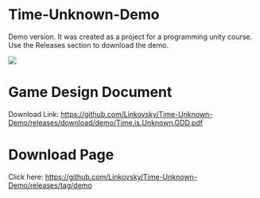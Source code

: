 # Time-Unknown-Demo
Demo version. It was created as a project for a programming unity course.
Use the Releases section to download the demo.

 ![](https://media.giphy.com/media/BgJ4SJyQ5deoC9riRD/giphy.gif)
 
# Game Design Document
Download Link: https://github.com/Linkovsky/Time-Unknown-Demo/releases/download/demo/Time.is.Unknown.GDD.pdf
# Download Page
Click here: https://github.com/Linkovsky/Time-Unknown-Demo/releases/tag/demo
